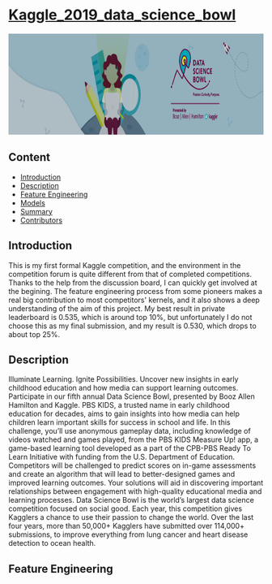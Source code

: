 # [Kaggle_2019_data_science_bowl](https://www.kaggle.com/c/data-science-bowl-2019)
<div align=center><img width='1000', height='200' src='/header.png' /></div>

## Content
   - [Introduction](#introduction)
   - [Description](#description)
   - [Feature Engineering](#feature-engineering)
   - [Models](#models)
   - [Summary](#summary)
   - [Contributors](#contributors)
   
## Introduction
This is my first formal Kaggle competition, and the environment in the competition forum is quite different from that of completed competitions. Thanks to the help from the discussion board, I can quickly get involved at the begining. The feature engineering process from some pioneers makes a real big contribution to most competitors' kernels, and it also shows a deep understanding of the aim of this project.
My best result in private leaderboard is 0.535, which is around top 10%, but unfortunately I do not choose this as my final submission, and my result is 0.530, which drops to about top 25%.


## Description
Illuminate Learning. Ignite Possibilities.
Uncover new insights in early childhood education and how media can support learning outcomes. Participate in our fifth annual Data Science Bowl, presented by Booz Allen Hamilton and Kaggle.
PBS KIDS, a trusted name in early childhood education for decades, aims to gain insights into how media can help children learn important skills for success in school and life. In this challenge, you’ll use anonymous gameplay data, including knowledge of videos watched and games played, from the PBS KIDS Measure Up! app, a game-based learning tool developed as a part of the CPB-PBS Ready To Learn Initiative with funding from the U.S. Department of Education. Competitors will be challenged to predict scores on in-game assessments and create an algorithm that will lead to better-designed games and improved learning outcomes. Your solutions will aid in discovering important relationships between engagement with high-quality educational media and learning processes.
Data Science Bowl is the world’s largest data science competition focused on social good. Each year, this competition gives Kagglers a chance to use their passion to change the world. Over the last four years, more than 50,000+ Kagglers have submitted over 114,000+ submissions, to improve everything from lung cancer and heart disease detection to ocean health. 

## Feature Engineering

